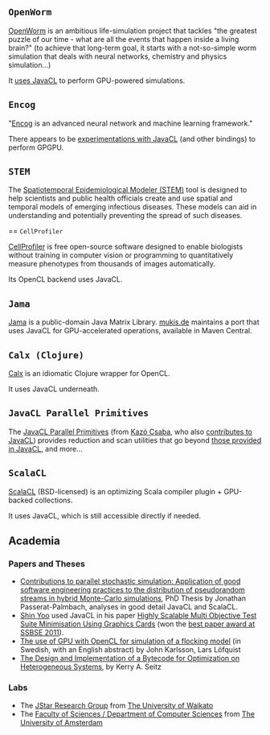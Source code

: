 

## `OpenWorm` ##

[OpenWorm](http://www.openworm.org/) is an ambitious life-simulation project that tackles "the greatest puzzle of our time - what are all the events that happen inside a living brain?" (to achieve that long-term goal, it starts with a not-so-simple worm simulation that deals with neural networks, chemistry and physics simulation...)

It [uses JavaCL](http://www.openworm.org/index.html#/tech) to perform GPU-powered simulations.

## `Encog` ##

"[Encog](http://www.heatonresearch.com/encog) is an advanced neural network and machine learning framework."

There appears to be [experimentations with JavaCL](http://www.heatonresearch.com/wiki/JavaCL) (and other bindings) to perform GPGPU.

## `STEM` ##

The [Spatiotemporal Epidemiological Modeler (STEM)](http://www.eclipse.org/stem/) tool is designed to help scientists and public health officials create and use spatial and temporal models of emerging infectious diseases. These models can aid in understanding and potentially preventing the spread of such diseases.

== `CellProfiler`

[CellProfiler](http://cellprofiler.org/) is free open-source software designed to enable biologists without training in computer vision or programming to quantitatively measure phenotypes from thousands of images automatically.

Its OpenCL backend uses JavaCL.

## `Jama` ##

[Jama](http://math.nist.gov/javanumerics/jama/) is a public-domain Java Matrix Library.
[mukis.de](http://muuki88.github.com/jama-osgi/project-summary.html) maintains a port that uses JavaCL for GPU-accelerated operations, available in Maven Central.

## `Calx (Clojure)` ##

[Calx](https://github.com/ztellman/calx) is an idiomatic Clojure wrapper for OpenCL.

It uses JavaCL underneath.

## `JavaCL Parallel Primitives` ##

The [JavaCL Parallel Primitives](http://gitorious.org/javaclpp/pages/Home) (from [Kazó Csaba](http://kazocsaba.blogspot.com/), who also [contributes to JavaCL](http://code.google.com/p/bridj/wiki/CreditsAndLicense)) provides reduction and scan utilities that go beyond [those provided in JavaCL](Goodies.md), and more...

## `ScalaCL` ##

[ScalaCL](http://code.google.com/p/scalacl/) (BSD-licensed) is an optimizing Scala compiler plugin + GPU-backed collections.

It uses JavaCL, which is still accessible directly if needed.

## Academia ##

### Papers and Theses ###

  * [Contributions to parallel stochastic simulation: Application of good software engineering practices to the distribution of pseudorandom streams in hybrid Monte-Carlo simulations](http://tel.archives-ouvertes.fr/docs/00/85/87/35/PDF/phd_thesis_jonathan_passerat-palmbach--reviewers_version.pdf), PhD Thesis by Jonathan Passerat-Palmbach, analyses in good detail JavaCL and ScalaCL.
  * [Shin Yoo](http://www.cs.ucl.ac.uk/staff/s.yoo/) used JavaCL in his paper [Highly Scalable Multi Objective Test Suite Minimisation Using Graphics Cards](http://www.ssbse.org/2011/presentations/Session%207/ssbse11_shin_yoo.pdf) (won the [best paper award at SSBSE 2011](http://www.ssbse.org/2011/prizes.html)).
  * [The use of GPU with OpenCL for simulation of a flocking model](http://www.csc.kth.se/utbildning/kandidatexjobb/datateknik/2011/rapport/karlsson_john_OCH_lofquist_lars_K11057.pdf) (in Swedish, with an English abstract) by John Karlsson, Lars Löfquist
  * [The Design and Implementation of a Bytecode for Optimization on Heterogeneous Systems](http://digitalcommons.trinity.edu/cgi/viewcontent.cgi?article=1027&context=compsci_honors), by Kerry A. Seitz

### Labs ###

  * The [JStar Research Group](http://www.cs.waikato.ac.nz/research/jstar/) from [The University of Waikato](http://www.waikato.ac.nz/)
  * The [Faculty of Sciences / Department of Computer Sciences](http://wiki.cs.vu.nl/mp/index.php/OpenCL_Java_high-level_API) from [The University of Amsterdam](http://www.cs.vu.nl/en/index.asp)